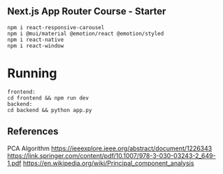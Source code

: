 ## Next.js App Router Course - Starter

```
npm i react-responsive-carousel
npm i @mui/material @emotion/react @emotion/styled
npm i react-native
npm i react-window
```

# Running
```
frontend:
cd frontend && npm run dev
backend:
cd backend && python app.py
```

## References
PCA Algorithm
https://ieeexplore.ieee.org/abstract/document/1226343
https://link.springer.com/content/pdf/10.1007/978-3-030-03243-2_649-1.pdf
https://en.wikipedia.org/wiki/Principal_component_analysis